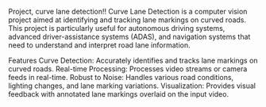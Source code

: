 Project, curve lane detection!!
Curve Lane Detection is a computer vision project aimed at identifying and tracking lane markings on curved roads. This project is particularly useful for autonomous driving systems, advanced driver-assistance systems (ADAS), and navigation systems that need to understand and interpret road lane information.

Features
Curve Detection: Accurately identifies and tracks lane markings on curved roads.
Real-time Processing: Processes video streams or camera feeds in real-time.
Robust to Noise: Handles various road conditions, lighting changes, and lane marking variations.
Visualization: Provides visual feedback with annotated lane markings overlaid on the input video.

